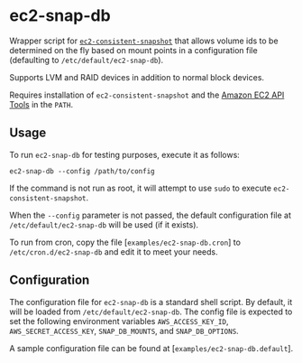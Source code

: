 # ec2-snap-db

Wrapper script for [`ec2-consistent-snapshot`](https://github.com/alestic/ec2-consistent-snapshot)
that allows volume ids to be determined on the fly based on mount points in a
configuration file (defaulting to `/etc/default/ec2-snap-db`).

Supports LVM and RAID devices in addition to normal block devices.

Requires installation of `ec2-consistent-snapshot` and the
[Amazon EC2 API Tools](https://aws.amazon.com/developertools/351) in the
`PATH`.

## Usage

To run `ec2-snap-db` for testing purposes, execute it as follows:

```
ec2-snap-db --config /path/to/config
```

If the command is not run as root, it will attempt to use `sudo` to execute
`ec2-consistent-snapshot`.

When the `--config` parameter is not passed, the default configuration file at
`/etc/default/ec2-snap-db` will be used (if it exists).

To run from cron, copy the file [`examples/ec2-snap-db.cron`] to
`/etc/cron.d/ec2-snap-db` and edit it to meet your needs.

## Configuration

The configuration file for `ec2-snap-db` is a standard shell script. By
default, it will be loaded from `/etc/default/ec2-snap-db`. The config file is
expected to set the following environment variables `AWS_ACCESS_KEY_ID`,
`AWS_SECRET_ACCESS_KEY`, `SNAP_DB_MOUNTS`, and `SNAP_DB_OPTIONS`.

A sample configuration file can be found at [`examples/ec2-snap-db.default`].
